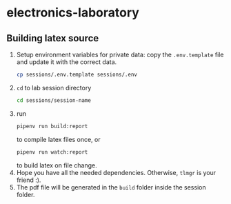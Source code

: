 # electronics-laboratory

## Building latex source
1) Setup environment variables for private data: copy the `.env.template`  file
   and update it with the correct data.
   ```bash
   cp sessions/.env.template sessions/.env
   ```
2) `cd` to lab session directory
    ```bash
    cd sessions/session-name
   ```
3) run
   ```bash
   pipenv run build:report
   ```
   to compile latex files once, or
   ```bash
   pipenv run watch:report
   ```
   to build latex on file change.
4) Hope you have all the needed dependencies. Otherwise, `tlmgr` is your
   friend :).
5) The pdf file will be generated in the `build` folder inside the session
   folder.
